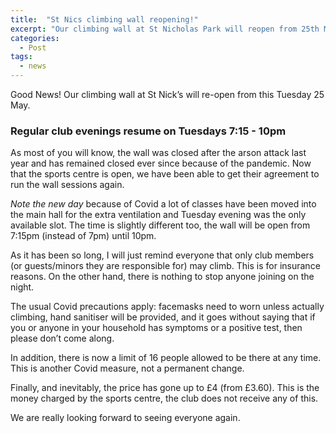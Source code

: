 ```yaml
---
title:  "St Nics climbing wall reopening!"
excerpt: "Our climbing wall at St Nicholas Park will reopen from 25th May."
categories:
  - Post
tags:
  - news
---
```


Good News! Our climbing wall at St Nick’s will re-open from this Tuesday 25 May.

### **Regular club evenings resume on Tuesdays 7:15 - 10pm**

As most of you will know, the wall was closed after the arson attack last year and has remained closed ever since because of the pandemic. Now that the sports centre is open, we have been able to get their agreement to run the wall sessions again.

*Note the new day* because of Covid a lot of classes have been moved into the main hall for the extra ventilation and Tuesday evening was the only available slot. The time is slightly different too, the wall will be open from 7:15pm (instead of 7pm) until 10pm.

As it has been so long, I will just remind everyone that only club members (or guests/minors they are responsible for) may climb. This is for insurance reasons. On the other hand, there is nothing to stop anyone joining on the night.

The usual Covid precautions apply: facemasks need to worn unless actually climbing, hand sanitiser will be provided, and it goes without saying that if you or anyone in your household has symptoms or a positive test, then please don’t come along.

In addition, there is now a limit of 16 people allowed to be there at any time. This is another Covid measure, not a permanent change.

Finally, and inevitably, the price has gone up to £4 (from £3.60). This is the money charged by the sports centre, the club does not receive any of this.


We are really looking forward to seeing everyone again.
